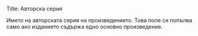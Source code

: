 Title: Авторска серия

Името на авторската серия на произведението. Това поле се попълва само ако изданието съдържа едно основно произведение.
